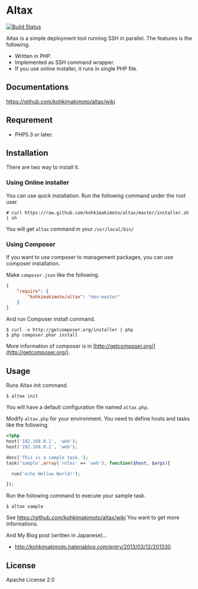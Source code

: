 # Altax

[![Build Status](https://travis-ci.org/kohkimakimoto/altax.png?branch=master)](https://travis-ci.org/kohkimakimoto/altax)

Altax is a simple deployment tool running SSH in parallel. The features is the following.

* Written in PHP.
* Implemented as SSH command wrapper.
* If you use online installer, it runs in single PHP file.

## Documentations

https://github.com/kohkimakimoto/altax/wiki

## Requrement

* PHP5.3 or later.

## Installation

There are two way to install it.

### Using Online installer

You can use quick installation. Run the following command under the root user.

    # curl https://raw.github.com/kohkimakimoto/altax/master/installer.sh | sh

You will get `altax` command in your `/usr/local/bin/`

### Using Composer

If you want to use composer to management packages, you can use composer installation.

Make `composer.json` like the following.

``` json
{
    "require": {
        "kohkimakimoto/altax": "dev-master"
    }
}
```

And run Composer install command.

    $ curl -s http://getcomposer.org/installer | php
    $ php composer.phar install

More information of composer is in [http://getcomposer.org/](http://getcomposer.org/).

## Usage

Runs Altax init command.

    $ altax init

You will have a default configuration file named `altax.php`.

Modify `altax.php` for your environment. You need to define hosts and tasks like the following.

``` php
<?php
host('192.168.0.1', 'web');
host('192.168.0.2', 'web');

desc('This is a sample task.');
task('sample',array('roles' => 'web'), function($host, $args){

  run('echo Hellow World!');

});
```

Run the following command to execute your sample task.

    $ altax sample

See https://github.com/kohkimakimoto/altax/wiki You want to get more informations.

And My Blog post (written in Japanese)...

* http://kohkimakimoto.hatenablog.com/entry/2013/03/12/201330

## License

  Apache License 2.0



